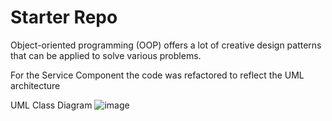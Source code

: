 # Starter Repo

Object-oriented programming (OOP) offers a lot of creative design patterns that can be applied to solve various problems.

For the Service Component the code was refactored to reflect the UML architecture

UML Class Diagram
![image](https://github.com/xGiye/forage-lyft-starter-repo/assets/144524774/0623bfb5-1595-40bc-9c0f-2ff21ef0dc73)
